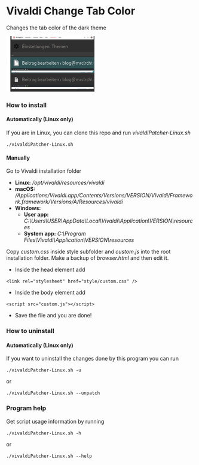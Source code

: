 # Vivaldi Change Tab Color
Changes the tab color of the dark theme

![Example](Example.png "Example")

### How to install
#### Automatically (Linux only)
If you are in Linux, you can clone this repo and run *vivaldiPatcher-Linux.sh*
```
./vivaldiPatcher-Linux.sh
```
#### Manually
Go to Vivaldi installation folder
* __Linux:__ */opt/vivaldi/resources/vivaldi*
* __macOS:__ */Applications/Vivaldi.app/Contents/Versions/VERSION/Vivaldi/Framework.framework/Versions/A/Resources/vivaldi*
* __Windows:__
  * __User app:__ *C:\Users\USER\AppData\Local\Vivaldi\Application\VERSION\resources*
  * __System app:__ *C:\Program Files\Vivaldi\Application\VERSION\resources*

Copy *custom.css* inside style subfolder and *custom.js* into the root installation folder. Make a backup of *browser.html* and then edit it.
* Inside the head element add
```
<link rel="stylesheet" href="style/custom.css" />
```
* Inside the body element add
```
<script src="custom.js"></script>
```
* Save the file and you are done!

### How to uninstall
#### Automatically (Linux only)
If you want to uninstall the changes done by this program you can run
```
./vivaldiPatcher-Linux.sh -u
```
or
```
./vivaldiPatcher-Linux.sh --unpatch
```

### Program help
Get script usage information by running
```
./vivaldiPatcher-Linux.sh -h
```
or
```
./vivaldiPatcher-Linux.sh --help
```
